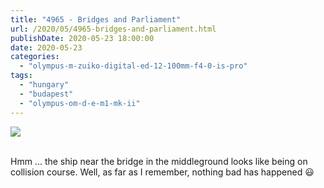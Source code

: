 ```yaml
---
title: "4965 - Bridges and Parliament"
url: /2020/05/4965-bridges-and-parliament.html
publishDate: 2020-05-23 18:00:00
date: 2020-05-23
categories: 
  - "olympus-m-zuiko-digital-ed-12-100mm-f4-0-is-pro"
tags: 
  - "hungary"
  - "budapest"
  - "olympus-om-d-e-m1-mk-ii"
---
```

<div class="container">
<div class="center"><a target="_blank" href="https://d25zfm9zpd7gm5.cloudfront.net/1200x1200/2018/20180521_121148_lr.jpg"><img class="webfeedsFeaturedVisual" src="https://d25zfm9zpd7gm5.cloudfront.net/0600x0600/2018/20180521_121148_lr.jpg" /></a></div>
</div>
<br />

Hmm ... the ship near the bridge in the middleground looks like
being on collision course. Well, as far as I remember, nothing bad
has happened :smiley: